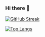 ### Hi there 👋
<!-- [![Anurag's GitHub stats](https://github-readme-stats.vercel.app/api?username=anaschaouki)](https://github.com/anuraghazra/github-readme-stats) -->

[![GitHub Streak](https://streak-stats.demolab.com?user=anaschaouki&theme=dark&hide_border=true)](https://git.io/streak-stats)

[![Top Langs](https://github-readme-stats.vercel.app/api/top-langs/?username=anaschaouki)](https://github.com/anuraghazra/github-readme-stats)
<!--
**anaschaouki/anaschaouki** is a ✨ _special_ ✨ repository because its `README.md` (this file) appears on your GitHub profile.

Here are some ideas to get you started:

- 🔭 I’m currently working on ...
- 🌱 I’m currently learning ...
- 👯 I’m looking to collaborate on ...
- 🤔 I’m looking for help with ...
- 💬 Ask me about ...
- 📫 How to reach me: ...
- 😄 Pronouns: ...
- ⚡ Fun fact: ...
-->
